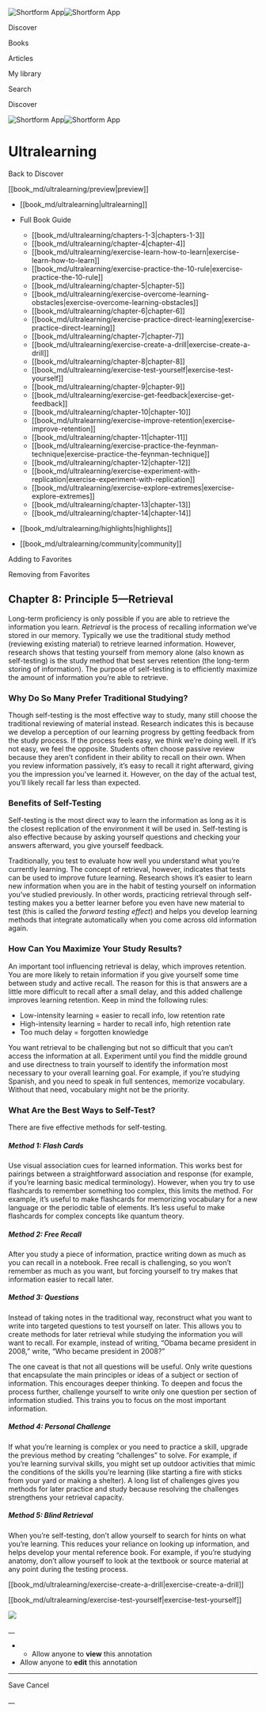 ![Shortform App](/img/logo.36a2399e.svg)![Shortform App](/img/logo-dark.70c1b072.svg)

Discover

Books

Articles

My library

Search

Discover

![Shortform App](/img/logo.36a2399e.svg)![Shortform App](/img/logo-dark.70c1b072.svg)

# Ultralearning

Back to Discover

[[book_md/ultralearning/preview|preview]]

  * [[book_md/ultralearning|ultralearning]]
  * Full Book Guide

    * [[book_md/ultralearning/chapters-1-3|chapters-1-3]]
    * [[book_md/ultralearning/chapter-4|chapter-4]]
    * [[book_md/ultralearning/exercise-learn-how-to-learn|exercise-learn-how-to-learn]]
    * [[book_md/ultralearning/exercise-practice-the-10-rule|exercise-practice-the-10-rule]]
    * [[book_md/ultralearning/chapter-5|chapter-5]]
    * [[book_md/ultralearning/exercise-overcome-learning-obstacles|exercise-overcome-learning-obstacles]]
    * [[book_md/ultralearning/chapter-6|chapter-6]]
    * [[book_md/ultralearning/exercise-practice-direct-learning|exercise-practice-direct-learning]]
    * [[book_md/ultralearning/chapter-7|chapter-7]]
    * [[book_md/ultralearning/exercise-create-a-drill|exercise-create-a-drill]]
    * [[book_md/ultralearning/chapter-8|chapter-8]]
    * [[book_md/ultralearning/exercise-test-yourself|exercise-test-yourself]]
    * [[book_md/ultralearning/chapter-9|chapter-9]]
    * [[book_md/ultralearning/exercise-get-feedback|exercise-get-feedback]]
    * [[book_md/ultralearning/chapter-10|chapter-10]]
    * [[book_md/ultralearning/exercise-improve-retention|exercise-improve-retention]]
    * [[book_md/ultralearning/chapter-11|chapter-11]]
    * [[book_md/ultralearning/exercise-practice-the-feynman-technique|exercise-practice-the-feynman-technique]]
    * [[book_md/ultralearning/chapter-12|chapter-12]]
    * [[book_md/ultralearning/exercise-experiment-with-replication|exercise-experiment-with-replication]]
    * [[book_md/ultralearning/exercise-explore-extremes|exercise-explore-extremes]]
    * [[book_md/ultralearning/chapter-13|chapter-13]]
    * [[book_md/ultralearning/chapter-14|chapter-14]]
  * [[book_md/ultralearning/highlights|highlights]]
  * [[book_md/ultralearning/community|community]]



Adding to Favorites 

Removing from Favorites 

## Chapter 8: Principle 5—Retrieval

Long-term proficiency is only possible if you are able to retrieve the information you learn. _Retrieval_ is the process of recalling information we’ve stored in our memory. Typically we use the traditional study method (reviewing existing material) to retrieve learned information. However, research shows that testing yourself from memory alone (also known as self-testing) is the study method that best serves retention (the long-term storing of information). The purpose of self-testing is to efficiently maximize the amount of information you’re able to retrieve.

### Why Do So Many Prefer Traditional Studying?

Though self-testing is the most effective way to study, many still choose the traditional reviewing of material instead. Research indicates this is because we develop a perception of our learning progress by getting feedback from the study process. If the process feels easy, we think we’re doing well. If it’s not easy, we feel the opposite. Students often choose passive review because they aren’t confident in their ability to recall on their own. When you review information passively, it’s easy to recall it right afterward, giving you the impression you’ve learned it. However, on the day of the actual test, you’ll likely recall far less than expected.

### Benefits of Self-Testing

Self-testing is the most direct way to learn the information as long as it is the closest replication of the environment it will be used in. Self-testing is also effective because by asking yourself questions and checking your answers afterward, you give yourself feedback.

Traditionally, you test to evaluate how well you understand what you’re currently learning. The concept of retrieval, however, indicates that tests can be used to improve future learning. Research shows it’s easier to learn new information when you are in the habit of testing yourself on information you’ve studied previously. In other words, practicing retrieval through self-testing makes you a better learner before you even have new material to test (this is called the _forward testing effect_) and helps you develop learning methods that integrate automatically when you come across old information again.

### How Can You Maximize Your Study Results?

An important tool influencing retrieval is delay, which improves retention. You are more likely to retain information if you give yourself some time between study and active recall. The reason for this is that answers are a little more difficult to recall after a small delay, and this added challenge improves learning retention. Keep in mind the following rules:

  * Low-intensity learning = easier to recall info, low retention rate 
  * High-intensity learning = harder to recall info, high retention rate 
  * Too much delay = forgotten knowledge



You want retrieval to be challenging but not so difficult that you can’t access the information at all. Experiment until you find the middle ground and use directness to train yourself to identify the information most necessary to your overall learning goal. For example, if you’re studying Spanish, and you need to speak in full sentences, memorize vocabulary. Without that need, vocabulary might not be the priority.

### What Are the Best Ways to Self-Test?

There are five effective methods for self-testing.

##### Method 1: Flash Cards

Use visual association cues for learned information. This works best for pairings between a straightforward association and response (for example, if you’re learning basic medical terminology). However, when you try to use flashcards to remember something too complex, this limits the method. For example, it’s useful to make flashcards for memorizing vocabulary for a new language or the periodic table of elements. It’s less useful to make flashcards for complex concepts like quantum theory.

##### Method 2: Free Recall

After you study a piece of information, practice writing down as much as you can recall in a notebook. Free recall is challenging, so you won’t remember as much as you want, but forcing yourself to try makes that information easier to recall later.

##### Method 3: Questions

Instead of taking notes in the traditional way, reconstruct what you want to write into targeted questions to test yourself on later. This allows you to create methods for later retrieval while studying the information you will want to recall. For example, instead of writing, “Obama became president in 2008,” write, “Who became president in 2008?”

The one caveat is that not all questions will be useful. Only write questions that encapsulate the main principles or ideas of a subject or section of information. This encourages deeper thinking. To deepen and focus the process further, challenge yourself to write only one question per section of information studied. This trains you to focus on the most important information.

##### Method 4: Personal Challenge

If what you’re learning is complex or you need to practice a skill, upgrade the previous method by creating “challenges” to solve. For example, if you’re learning survival skills, you might set up outdoor activities that mimic the conditions of the skills you’re learning (like starting a fire with sticks from your yard or making a shelter). A long list of challenges gives you methods for later practice and study because resolving the challenges strengthens your retrieval capacity.

##### Method 5: Blind Retrieval

When you’re self-testing, don’t allow yourself to search for hints on what you’re learning. This reduces your reliance on looking up information, and helps develop your mental reference book. For example, if you’re studying anatomy, don’t allow yourself to look at the textbook or source material at any point during the testing process.

[[book_md/ultralearning/exercise-create-a-drill|exercise-create-a-drill]]

[[book_md/ultralearning/exercise-test-yourself|exercise-test-yourself]]

![](https://bat.bing.com/action/0?ti=56018282&Ver=2&mid=f359927f-c4d2-42d3-b073-41c14f80ed70&sid=72e6e650642c11eeb2dd2161d176fe8d&vid=72e70890642c11eeb72d79fe7b6df2c6&vids=0&msclkid=N&pi=0&lg=en-US&sw=800&sh=600&sc=24&nwd=1&tl=Shortform%20%7C%20Book&p=https%3A%2F%2Fwww.shortform.com%2Fapp%2Fbook%2Fultralearning%2Fchapter-8&r=&lt=1067&evt=pageLoad&sv=1&rn=490819)

__

  *   * Allow anyone to **view** this annotation
  * Allow anyone to **edit** this annotation



* * *

Save Cancel

__



